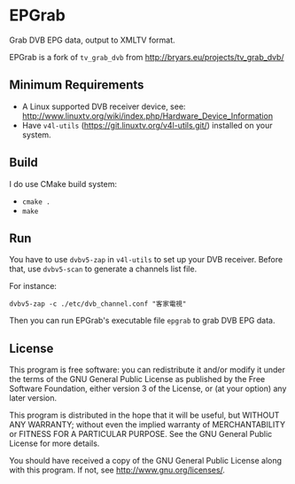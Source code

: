 # EPGrab

Grab DVB EPG data, output to XMLTV format.

EPGrab is a fork of `tv_grab_dvb` from http://bryars.eu/projects/tv_grab_dvb/

## Minimum Requirements

* A Linux supported DVB receiver device, see: http://www.linuxtv.org/wiki/index.php/Hardware_Device_Information
* Have `v4l-utils` (https://git.linuxtv.org/v4l-utils.git/) installed on your system.

## Build

I do use CMake build system:

* <code>cmake .</code>
* <code>make</code>

## Run

You have to use `dvbv5-zap` in `v4l-utils` to set up your DVB receiver. Before that, use `dvbv5-scan` to generate a channels list file.

For instance:

<code>dvbv5-zap -c ./etc/dvb_channel.conf "客家電視"</code>

Then you can run EPGrab's executable file `epgrab` to grab DVB EPG data.

## License

This program is free software: you can redistribute it and/or modify
it under the terms of the GNU General Public License as published by
the Free Software Foundation, either version 3 of the License, or
(at your option) any later version.

This program is distributed in the hope that it will be useful,
but WITHOUT ANY WARRANTY; without even the implied warranty of
MERCHANTABILITY or FITNESS FOR A PARTICULAR PURPOSE.  See the
GNU General Public License for more details.

You should have received a copy of the GNU General Public License
along with this program.  If not, see <http://www.gnu.org/licenses/>.
